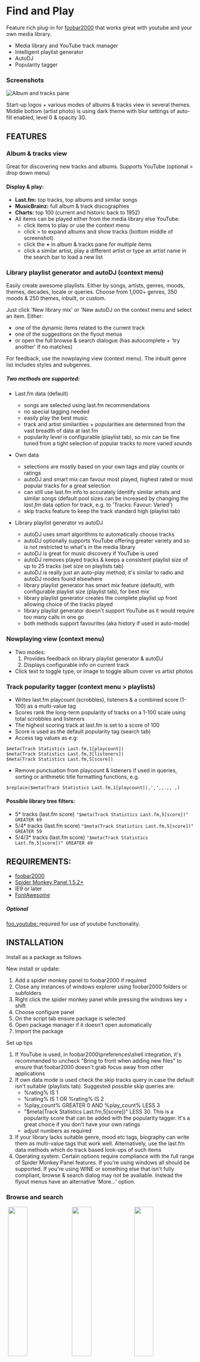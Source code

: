 # Find and Play

Feature rich plug-in for [foobar2000](https://www.foobar2000.org) that works great with youtube and your own media library.
- Media library and YouTube track manager
- Intelligent playlist generator
- AutoDJ
- Popularity tagger

### Screenshots
![Album and tracks pane](https://user-images.githubusercontent.com/35600752/188287763-b8172327-0660-4ab5-b05d-20040787b6c9.png)

Start-up logos + various modes of albums & tracks view in several themes. Middle bottom (artist photo) is using dark theme with blur settings of auto-fill enabled, level 0 & opacity 30.

## FEATURES

### Album & tracks view
Great for discovering new tracks and albums. Supports YouTube (optional > drop down menu)
#### Display & play:
- **Last.fm:** top tracks, top albums and similar songs
- **MusicBrainz:** full album & track discographies
- **Charts:** top 100 (current and historic back to 1952)
- All items can be played either from the media library else YouTube:
     - click items to play or use the context menu
     - click > to expand albums and show tracks (bottom middle of screenshot)
     - click the **+**  in album & tracks pane for multiple items
     - click a similar artist, play a different artist or type an artist name in the search bar to load a new list

### Library playlist generator and autoDJ (context menu)
Easily create awesome playlists. Either by songs, artists, genres, moods, themes, decades, locale or queries. Choose from 1,000+ genres, 350 moods & 250 themes, inbuilt, or custom.

Just click 'New library mix' or 'New autoDJ on the context menu and select an item. Either:
- one of the dynamic items related to the current track
- one of the suggestions on the flyout menus
- or open the full browse & search dialogue (has autocomplete + 'try another' if no matches)

For feedback, use the nowplaying view (context menu). The inbuilt genre list includes styles and subgenres.

##### Two methods are supported:

- Last.fm data (default)
     - songs are selected using last.fm recommendations
     - no special tagging needed
     - easily play the best music
     - track and artist similarities + popularities are determined from the vast breadth of data at last.fm
     - popularity level is configurable (playlist tab), so mix can be fine tuned from a tight selection of popular tracks to more varied sounds
- Own data
     - selections are mostly based on your own tags and play counts or ratings
     - autoDJ and smart mix can favour most played, highest rated or most popular tracks for a great selection
     - can still use last.fm info to accurately identify similar artists and similar songs (default pool sizes can be increased by changing the _last.fm_ data option for track, e.g. to 'Tracks: Favour: Varied')
     - skip tracks feature to keep the track standard high (playlist tab)

- Library playlist generator vs autoDJ
     - autoDJ uses smart algorithms to automatically choose tracks
     - autoDJ optionally supports YouTube offering greater variety and so is not restricted to what's in the media library
     - autoDJ is great for music discovery if YouTube is used
     - autoDJ removes played tracks & keeps a consistent playlist size of up to 25 tracks (set size on playlists tab)
     - autoDJ is really just an auto-play method; it's similar to radio and autoDJ modes found elsewhere
     - library playlist generator has smart mix feature (default), with configurable playlist size (playlist tab), for best mix
     - library playlist generator creates the complete playlist up front allowing choice of the tracks played
     - library playlist generator doesn't support YouTube as it would require too many calls in one go
     - both methods support favourites (aka history if used in auto-mode)

### Nowplaying view (context menu)
- Two modes:
     1. Provides feedback on library playlist generator & autoDJ
     2. Displays configurable info on current track
-  Click text to toggle type, or image to toggle album cover vs artist photos

### Track popularity tagger (context menu > playlists)
- Writes last.fm playcount (scrobbles), listeners & a combined score (1-100) as a multi-value tag
- Scores rank the long-term popularity of tracks on a 1-100 scale using total scrobbles and listeners
- The highest scoring track at last.fm is set to a score of 100
- Score is used as the default popularity tag (search tab)
- Access tag values as e.g:
```
$meta(Track Statistics Last.fm,1[playcount])
$meta(Track Statistics Last.fm,3[listeners])
$meta(Track Statistics Last.fm,5[score])
```
- Remove punctuation from playcount & listeners if used in queries, sorting or arithmetic title formatting functions, e.g.
```
$replace($meta(Track Statistics Last.fm,1[playcount]),',',,.,, ,)
```
#### Possible library tree filters:
- 5* tracks (last.fm score) `"$meta(Track Statistics Last.fm,5[score])" GREATER 69`
- 5/4* tracks (last.fm score) `"$meta(Track Statistics Last.fm,5[score])" GREATER 59`
- 5/4/3* tracks (last.fm score) `"$meta(Track Statistics Last.fm,5[score])" GREATER 49`

## REQUIREMENTS:
- [foobar2000](https://www.foobar2000.org)
- [Spider Monkey Panel 1.5.2+](https://www.foobar2000.org/components)
- IE9 or later
- [FontAwesome](https://github.com/FortAwesome/Font-Awesome/blob/fa-4/fonts/fontawesome-webfont.ttf?raw=true)
##### Optional
[foo_youtube: ](https://www.foobar2000.org/components)required for use of youtube functionality.

## INSTALLATION
Install as a package as follows.

New install or update:
1) Add a spider monkey panel to foobar2000 if required
2) Close any instances of windows explorer using foobar2000 folders or subfolders
3) Right click the spider monkey panel while pressing the windows key + shift
4) Choose configure panel
5) On the script tab ensure package is selected
6) Open package manager if it doesn't open automatically
7) Import the package

Set up tips
1) If YouTube is used, in foobar2000\preferences\shell integration, it's recommended to uncheck "Bring to front when adding new files" to ensure that foobar2000 doesn't grab focus away from other applications
2) If own data mode is used check the skip tracks query in case the default isn't suitable (playlists tab). Suggested possible skip queries are:
     - %rating% IS 1
     - %rating% IS 1 OR %rating% IS 2
     - %play_count% GREATER 0 AND %play_count% LESS 3
     - "$meta(Track Statistics Last.fm,5[score])" LESS 30. This is a popularity score that can be added with the popularity tagger.  It's a great choice if you don't have your own ratings
     - adjust numbers as required
3) If your library lacks suitable genre, mood etc tags, biography can write them as multi-value tags that work well. Alternatively, use the last.fm data methods which do track based look-ups of such items
4) Operating system. Certain options require compliance with the full range of Spider Monkey Panel features. If you're using windows all should be supported. If you're using WINE or something else that isn't fully compliant, browse & search dialog may not be available. Instead the flyout menus have an alternative 'More...' option.

### Browse and search
<img src="https://user-images.githubusercontent.com/35600752/184456470-5e08b4d9-2eca-4e29-b603-957d0205e59f.png" width=32% hspace=1%><img src="https://user-images.githubusercontent.com/35600752/184456490-ec9c4560-471b-4e65-979d-0a32523d8b4b.png" width=32% hspace=1%><img src="https://user-images.githubusercontent.com/35600752/184456505-cfbbe3bb-5f88-4a46-ba9b-71015c5301fc.png" width=32%>
Some autocomplete suggestions depend on media library content.

### Nowplaying panel in feedback mode
<img src="https://user-images.githubusercontent.com/35600752/184193138-fd41a474-b230-4d14-8e98-fdbf6f4c8173.png" width=64%>

## SUPPORT
The official discussion thread for Find and Play is located at [HydrogenAudio](https://hydrogenaud.io/index.php?topic=121006.0) and that's a great place to go for questions and other support issues.

## Technical notes
##### Last.fm tags
Find and Play does a full search of the last.fm database, and may include results (e.g. for track tags) that aren't normally displayed on the last.fm web-site.
